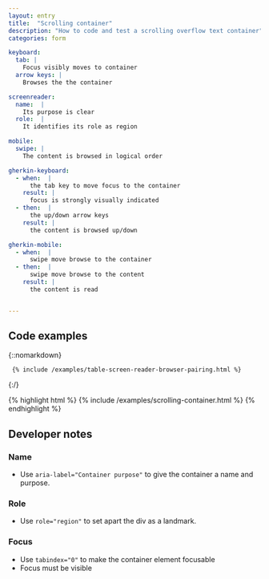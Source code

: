 ```yaml
---
layout: entry
title:  "Scrolling container"
description: "How to code and test a scrolling overflow text container"
categories: form

keyboard:
  tab: |
    Focus visibly moves to container
  arrow keys: |
    Browses the the container

screenreader:
  name:  |
    Its purpose is clear
  role:  |
    It identifies its role as region

mobile:
  swipe: |
    The content is browsed in logical order

gherkin-keyboard: 
  - when:  |
      the tab key to move focus to the container
    result: |
      focus is strongly visually indicated
  - then:  |
      the up/down arrow keys
    result: |
      the content is browsed up/down

gherkin-mobile:
  - when:  |
      swipe move browse to the container
  - then:  |
      swipe move browse to the content
    result: |
      the content is read


---
```

## Code examples

{::nomarkdown}
<example>
<div role="region" 
     aria-label="Screenreader browser pairing table"  
     class="scrolling-container" 
     tabindex="0">
     
     {% include /examples/table-screen-reader-browser-pairing.html %}
</div>     
</example>
{:/}

{% highlight html %}
{% include /examples/scrolling-container.html %}
{% endhighlight %}


## Developer notes

### Name
- Use `aria-label="Container purpose"` to give the container a name and purpose.

### Role
- Use `role="region"` to set apart the div as a landmark.

### Focus
- Use `tabindex="0"` to make the container element focusable
- Focus must be visible


